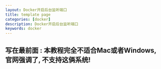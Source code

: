 ```yaml
---
layout: Docker开启后台监听端口  
title: template page  
categories: [docker]  
description: Docker开启后台监听端口  
keywords: docker  
---
```


## 写在最前面 : 本教程完全不适合Mac或者Windows, 官网强调了, 不支持这俩系统!
